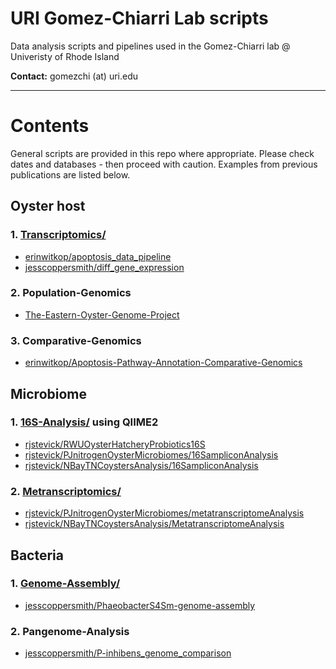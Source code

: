# URI Gomez-Chiarri Lab scripts

Data analysis scripts and pipelines used in the Gomez-Chiarri lab @ Univeristy of Rhode Island  

**Contact:** gomezchi (at) uri.edu

-------------------------------------------

# Contents

General scripts are provided in this repo where appropriate. Please check dates and databases - then proceed with caution. Examples from previous publications are listed below.   


## Oyster host

### 1. [Transcriptomics/](Transcriptomics)
  - [erinwitkop/apoptosis_data_pipeline](https://github.com/erinwitkop/apoptosis_data_pipeline)
  - [jesscoppersmith/diff_gene_expression](https://github.com/jesscoppersmith/diff_gene_expression)

### 2. Population-Genomics
  - [The-Eastern-Oyster-Genome-Project](https://github.com/The-Eastern-Oyster-Genome-Project)

### 3. Comparative-Genomics
  - [erinwitkop/Apoptosis-Pathway-Annotation-Comparative-Genomics](https://github.com/erinwitkop/Apoptosis-Pathway-Annotation-Comparative-Genomics)


## Microbiome

### 1. [16S-Analysis/](16S-Analysis) using QIIME2
  - [rjstevick/RWUOysterHatcheryProbiotics16S](https://github.com/rjstevick/RWUOysterHatcheryProbiotics16S)
  - [rjstevick/PJnitrogenOysterMicrobiomes/16SampliconAnalysis](https://github.com/rjstevick/PJnitrogenOysterMicrobiomes/tree/master/16SampliconAnalysis)
  - [rjstevick/NBayTNCoystersAnalysis/16SampliconAnalysis](https://github.com/rjstevick/NBayTNCoystersAnalysis/tree/master/16SampliconAnalysis)  

### 2. [Metranscriptomics/](Metatranscriptomics)
  - [rjstevick/PJnitrogenOysterMicrobiomes/metatranscriptomeAnalysis](https://github.com/rjstevick/PJnitrogenOysterMicrobiomes/tree/master/metatranscriptomeAnalysis)
  - [rjstevick/NBayTNCoystersAnalysis/MetatranscriptomeAnalysis](https://github.com/rjstevick/NBayTNCoystersAnalysis/tree/master/MetatranscriptomeAnalysis)


## Bacteria

### 1. [Genome-Assembly/](Genome-Assembly)
  - [jesscoppersmith/PhaeobacterS4Sm-genome-assembly](https://github.com/jesscoppersmith/PhaeobacterS4Sm-genome-assembly)

### 2. Pangenome-Analysis
  - [jesscoppersmith/P-inhibens_genome_comparison](https://github.com/jesscoppersmith/P-inhibens_genome_comparison)
